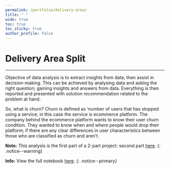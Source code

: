 ```yaml
---
permalink: /portfolio/delivery-area/
title: " "
wide: true
toc: true
toc_sticky: true
author_profile: false
---
```

# Delivery Area Split
---
Objective of data analysis is to extract insights from data; then assist in decision-making. This can be achieved by analysing data and asking the right question; gaining insights and answers from data. Everything is then reported and presented with solution recommendation related to the problem at hand.

So, what is churn? Churn is defined as ‘number of users that has stopped using a service; in this case the service is ecommerce platform. The company behind the ecommerce platform wants to know their user churn condition. They wanted to know when and where people would drop their platform; if there are any clear differences in user characteristics between those who are classified as churn and aren’t.

**Note:**
This analysis is the first part of a 2-part project: second part [here](https://alvingiovanni.github.io/portfolio/churn-prediction/).
{: .notice--warning}

**Info:**
View the full notebook [here](https://github.com/alvingiovanni/portfolio/blob/main/Churn%20Rate%20Analysis.ipynb).
{: .notice--primary}

